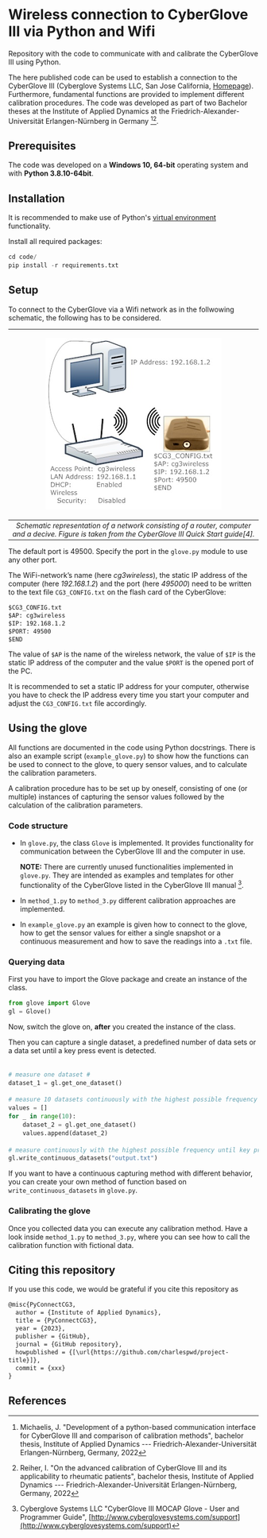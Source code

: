 # Wireless connection to CyberGlove III via Python and Wifi

Repository with the code to communicate with and calibrate the CyberGlove III using Python. 

The here published code can be used to establish a connection to the CyberGlove III (Cyberglove Systems LLC, San Jose California, [Homepage](http://www.cyberglovesystems.com "Cyberglove Systems LLC Homepage")). Furthermore, fundamental functions are provided to implement different calibration procedures. The code was developed as part of two Bachelor theses at the Institute of Applied Dynamics at the Friedrich-Alexander-Universität Erlangen-Nürnberg in Germany [^1][^2].


## Prerequisites

The code was developed on a **Windows 10, 64-bit** operating system and with **Python 3.8.10-64bit**.

## Installation

It is recommended to make use of Python's [virtual environment](https://docs.python.org/3/library/venv.html) functionality.

Install all required packages:
```python 
cd code/
pip install -r requirements.txt
```

## Setup

To connect to the CyberGlove via a Wifi network as in the follwowing schematic, the following has to be considered.

| <p align="center"> ![Schematic representation of a network consisting of a router, computer and the device.](figures/example-network.jpg) </p> |
| :--: |
| *Schematic representation of a network consisting of a router, computer and a decive. Figure is taken from the CyberGlove III Quick Start guide[4].* |

The default port is 49500.
Specify the port in the `glove.py` module to use any other port.

The WiFi-network’s name (here _cg3wireless_), the static IP address of the computer (here _192.168.1.2_) and the port (here _495000_) need to be written to the text file `CG3_CONFIG.txt` on the flash card of the CyberGlove:

```
$CG3_CONFIG.txt
$AP: cg3wireless
$IP: 192.168.1.2
$PORT: 49500
$END
```

The value of `$AP` is the name of the wireless network, the value of `$IP` is the static IP address of the computer and the value `$PORT` is the opened port of the PC.

It is recommended to set a static IP address for your computer, otherwise you have to check the IP address every time you start your computer and adjust the `CG3_CONFIG.txt` file accordingly.

## Using the glove

All functions are documented in the code using Python docstrings. There is also an example script (`example_glove.py`) to show how the functions can be used to connect to the glove, to query sensor values, and to calculate the calibration parameters.

A calibration procedure has to be set up by oneself, consisting of one (or multiple) instances of capturing the sensor values followed by the calculation of the calibration parameters. 

### Code structure

* In `glove.py`, the class `Glove` is implemented. It provides functionality for communication between the CyberGlove III and the computer in use.

   **NOTE:** There are currently unused functionalities implemented in `glove.py`. They are intended as examples and templates for other functionality of the CyberGlove listed in the CyberGlove III manual [^5].

* In `method_1.py` to `method_3.py` different calibration approaches are implemented.

* In `example_glove.py` an example is given how to connect to the glove, how to get the sensor values for either a single snapshot or a continuous measurement and how to save the readings into a `.txt` file. 


### Querying data

First you have to import the Glove package and create an instance of the class.

```python
from glove import Glove
gl = Glove()
```

Now, switch the glove on, __after__ you created the instance of the class.


Then you can capture a single dataset, a predefined number of data sets or a data set until a key press event is detected.

```python

# measure one dataset #
dataset_1 = gl.get_one_dataset()

# measure 10 datasets continuously with the highest possible frequency #
values = []
for _ in range(10):
	dataset_2 = gl.get_one_dataset()
	values.append(dataset_2)

# measure continuously with the highest possible frequency until key press (enter), save to output.txt #
gl.write_continuous_datasets("output.txt")
```

If you want to have a continuous capturing method with different behavior, you can create your own method of function based on `write_continuous_datasets` in `glove.py`.

### Calibrating the glove

Once you collected data you can execute any calibration method. Have a look inside `method_1.py` to `method_3.py`, where you can see how to call the calibration function with fictional data.


## Citing this repository

If you use this code, we would be grateful if you cite this repository as 
```
@misc{PyConnectCG3,
  author = {Institute of Applied Dynamics},
  title = {PyConnectCG3},
  year = {2023},
  publisher = {GitHub},
  journal = {GitHub repository},
  howpublished = {[\url{https://github.com/charlespwd/project-title}]},
  commit = {xxx}
}
```


## References

[^1]: Michaelis, J. "Development of a python-based communication interface for CyberGlove III and comparison of calibration methods", bachelor thesis, Institute of Applied Dynamics --- Friedrich-Alexander-Universität Erlangen-Nürnberg, Germany, 2022
[^2]: Reiher, I. "On the advanced calibration of CyberGlove III and its applicability to rheumatic patients", bachelor thesis, Institute of Applied Dynamics --- Friedrich-Alexander-Universität Erlangen-Nürnberg, Germany, 2022
[^4]: Cyberglove Systems LLC "CyberGlove III Quick Start", [http://www.cyberglovesystems.com/support](http://www.cyberglovesystems.com/support), 2010
[^5]: Cyberglove Systems LLC "CyberGlove III MOCAP Glove - User and Programmer Guide", [http://www.cyberglovesystems.com/support](http://www.cyberglovesystems.com/support)
